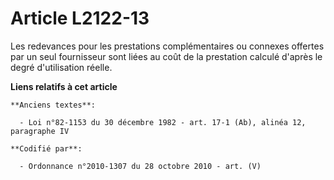 # Article L2122-13

Les redevances pour les prestations complémentaires ou connexes offertes par un seul fournisseur sont liées au coût de la
prestation calculé d'après le degré d'utilisation réelle.

**Liens relatifs à cet article**

	**Anciens textes**:

	  - Loi n°82-1153 du 30 décembre 1982 - art. 17-1 (Ab), alinéa 12, paragraphe IV

	**Codifié par**:

	  - Ordonnance n°2010-1307 du 28 octobre 2010 - art. (V)
